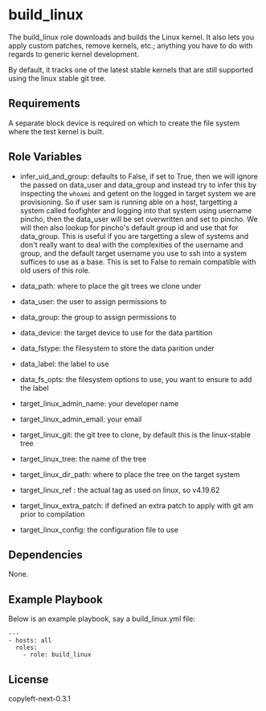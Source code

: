 build_linux
===========

The build_linux role downloads and builds the Linux kernel.  It also
lets you apply custom patches, remove kernels, etc.; anything you
have to do with regards to generic kernel development.

By default, it tracks one of the latest stable kernels that are
still supported using the linux stable git tree.

Requirements
------------

A separate block device is required on which to create the file
system where the test kernel is built.

Role Variables
--------------

  * infer_uid_and_group: defaults to False, if set to True, then we will ignore
    the passed on data_user and data_group and instead try to infer this by
    inspecting the `whoami` and getent on the logged in target system we are
    provisioning. So if user sam is running able on a host, targetting a system
    called foofighter and logging into that system using username pincho,
    then the data_user will be set overwritten and set to pincho. We will then
    also lookup for pincho's default group id and use that for data_group.
    This is useful if you are targetting a slew of systems and don't really
    want to deal with the complexities of the username and group, and the
    default target username you use to ssh into a system suffices to use as
    a base. This is set to False to remain compatible with old users of
    this role.
  * data_path: where to place the git trees we clone under
  * data_user: the user to assign permissions to
  * data_group: the group to assign permissions to

  * data_device: the target device to use for the data partition
  * data_fstype: the filesystem to store the data parition under
  * data_label: the label to use
  * data_fs_opts: the filesystem options to use, you want to ensure to add the
    label

  * target_linux_admin_name: your developer name
  * target_linux_admin_email: your email
  * target_linux_git: the git tree to clone, by default this is the linux-stable
    tree
  * target_linux_tree: the name of the tree
  * target_linux_dir_path: where to place the tree on the target system

  * target_linux_ref : the actual tag as used on linux, so v4.19.62
  * target_linux_extra_patch: if defined an extra patch to apply with git
     am prior to compilation
  * target_linux_config: the configuration file to use

Dependencies
------------

None.

Example Playbook
----------------

Below is an example playbook, say a build_linux.yml file:

```
---
- hosts: all
  roles:
    - role: build_linux
```

License
-------

copyleft-next-0.3.1
